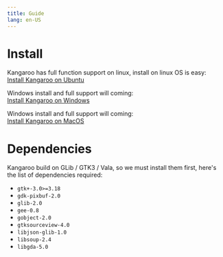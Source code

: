 ```yaml
---
title: Guide
lang: en-US
---
```


# Install
Kangaroo has full function support on linux, install on linux OS is easy:<br/>
[Install Kangaroo on Ubuntu](install_linux.md)

Windows install and full support will coming:<br/>
[Install Kangaroo on Windows](install_windows.md)

Windows install and full support will coming:<br/>
[Install Kangaroo on MacOS](install_macos.md)

# Dependencies
Kangaroo build on GLib / GTK3 / Vala, so we must install them first, here's the list of dependencies required:
 - `gtk+-3.0>=3.18`
 - `gdk-pixbuf-2.0`
 - `glib-2.0`
 - `gee-0.8`
 - `gobject-2.0`
 - `gtksourceview-4.0`
 - `libjson-glib-1.0`
 - `libsoup-2.4`
 - `libgda-5.0`

# 